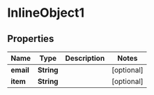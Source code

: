 

# InlineObject1

## Properties

Name | Type | Description | Notes
------------ | ------------- | ------------- | -------------
**email** | **String** |  |  [optional]
**item** | **String** |  |  [optional]



